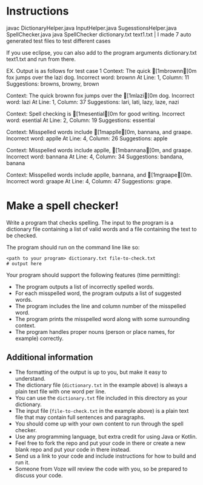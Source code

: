 # Instructions
javac DictionaryHelper.java InputHelper.java SugesstionsHelper.java SpellChecker.java
java SpellChecker dictionary.txt text1.txt | I made 7 auto generated test files to test different cases

If you use eclipse, you can also add to the program arguments dictionary.txt text1.txt and run from there. 

EX. Output is as follows for test case 1
Context: The quick [1mbrownn[0m fox jumps over the lazi dog.
Incorrect word: brownn At Line: 1, Column: 11
Suggestions: browns, browny, brown

Context: The quick brownn fox jumps over the [1mlazi[0m dog.
Incorrect word: lazi At Line: 1, Column: 37
Suggestions: lari, lati, lazy, laze, nazi

Context: Spell checking is [1mesential[0m for good writing.
Incorrect word: esential At Line: 2, Column: 19
Suggestions: essential

Context: Misspelled words include [1mapplle[0m, bannana, and graape.
Incorrect word: applle At Line: 4, Column: 26
Suggestions: apple

Context: Misspelled words include applle, [1mbannana[0m, and graape.
Incorrect word: bannana At Line: 4, Column: 34
Suggestions: bandana, banana

Context: Misspelled words include applle, bannana, and [1mgraape[0m.
Incorrect word: graape At Line: 4, Column: 47
Suggestions: grape.




# Make a spell checker!
Write a program that checks spelling. The input to the program is a dictionary file containing a list of valid words and a file containing the text to be checked.

The program should run on the command line like so:

```text
<path to your program> dictionary.txt file-to-check.txt
# output here
```

Your program should support the following features (time permitting):

- The program outputs a list of incorrectly spelled words.
- For each misspelled word, the program outputs a list of suggested words.
- The program includes the line and column number of the misspelled word.
- The program prints the misspelled word along with some surrounding context.
- The program handles proper nouns (person or place names, for example) correctly.


## Additional information

- The formatting of the output is up to you, but make it easy to understand.
- The dictionary file (`dictionary.txt` in the example above) is always a plain text file with one word per line.
- You can use the `dictionary.txt` file included in this directory as your dictionary.
- The input file (`file-to-check.txt` in the example above) is a plain text file that may contain full sentences and paragraphs.
- You should come up with your own content to run through the spell checker.
- Use any programming language, but extra credit for using Java or Kotlin.
- Feel free to fork the repo and put your code in there or create a new blank repo and put your code in there instead.
- Send us a link to your code and include instructions for how to build and run it.
- Someone from Voze will review the code with you, so be prepared to discuss your code.
